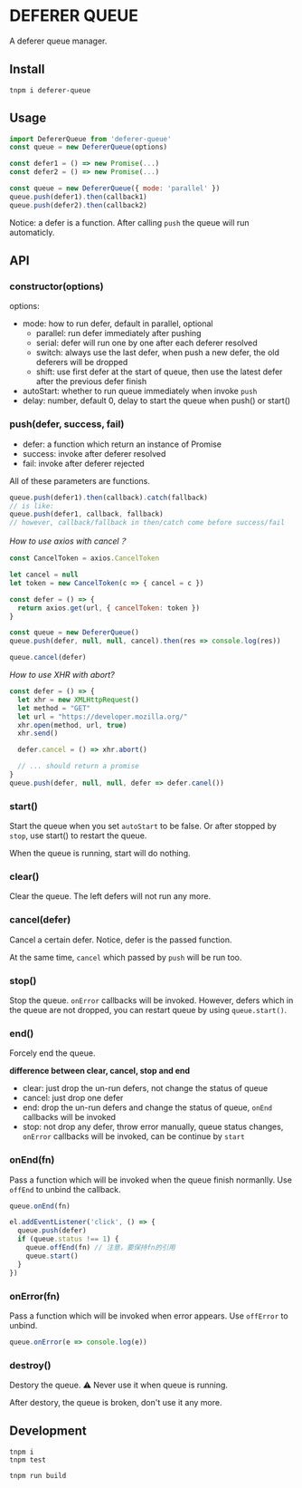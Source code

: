 DEFERER QUEUE
===========

A deferer queue manager.

## Install

```
tnpm i deferer-queue
```

## Usage

```js
import DefererQueue from 'deferer-queue'
const queue = new DefererQueue(options)
```

```js
const defer1 = () => new Promise(...)
const defer2 = () => new Promise(...)

const queue = new DefererQueue({ mode: 'parallel' })
queue.push(defer1).then(callback1)
queue.push(defer2).then(callback2)
```

Notice: a defer is a function.
After calling `push` the queue will run automaticly.

## API


### constructor(options)

options:

- mode: how to run defer, default in parallel, optional
  - parallel: run defer immediately after pushing
  - serial: defer will run one by one after each deferer resolved
  - switch: always use the last defer, when push a new defer, the old deferers will be dropped
  - shift: use first defer at the start of queue, then use the latest defer after the previous defer finish
- autoStart: whether to run queue immediately when invoke `push`
- delay: number, default 0, delay to start the queue when push() or start()

### push(defer, success, fail)

- defer: a function which return an instance of Promise
- success: invoke after deferer resolved
- fail: invoke after deferer rejected

All of these parameters are functions.

```js
queue.push(defer1).then(callback).catch(fallback)
// is like:
queue.push(defer1, callback, fallback)
// however, callback/fallback in then/catch come before success/fail
```

_How to use axios with cancel？_

```js
const CancelToken = axios.CancelToken

let cancel = null
let token = new CancelToken(c => { cancel = c })

const defer = () => {
  return axios.get(url, { cancelToken: token })
}

const queue = new DefererQueue()
queue.push(defer, null, null, cancel).then(res => console.log(res))
```

```js
queue.cancel(defer)
```

_How to use XHR with abort?_

```js
const defer = () => {
  let xhr = new XMLHttpRequest()
  let method = "GET"
  let url = "https://developer.mozilla.org/"
  xhr.open(method, url, true)
  xhr.send()

  defer.cancel = () => xhr.abort()

  // ... should return a promise
}
queue.push(defer, null, null, defer => defer.canel())
```

### start()

Start the queue when you set `autoStart` to be false.
Or after stopped by `stop`, use start() to restart the queue.

When the queue is running, start will do nothing.

### clear()

Clear the queue. The left defers will not run any more.

### cancel(defer)

Cancel a certain defer. Notice, defer is the passed function.

At the same time, `cancel` which passed by `push` will be run too.

### stop()

Stop the queue. `onError` callbacks will be invoked.
However, defers which in the queue are not dropped, you can restart queue by using `queue.start()`.

### end()

Forcely end the queue.

**difference between clear, cancel, stop and end**

- clear: just drop the un-run defers, not change the status of queue
- cancel: just drop one defer
- end: drop the un-run defers and change the status of queue, `onEnd` callbacks will be invoked
- stop: not drop any defer, throw error manually, queue status changes, `onError` callbacks will be invoked, can be continue by `start`

### onEnd(fn)

Pass a function which will be invoked when the queue finish normanlly.
Use `offEnd` to unbind the callback.

```js
queue.onEnd(fn)

el.addEventListener('click', () => {
  queue.push(defer)
  if (queue.status !== 1) {
    queue.offEnd(fn) // 注意，要保持fn的引用
    queue.start()
  }
})
```

### onError(fn)

Pass a function which will be invoked when error appears.
Use `offError` to unbind.

```js
queue.onError(e => console.log(e))
```

### destroy()

Destory the queue.
️⚠️ Never use it when queue is running.

After destory, the queue is broken, don't use it any more.

## Development

```
tnpm i
tnpm test
```

```
tnpm run build
```
